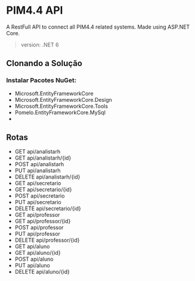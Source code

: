 ﻿# PIM4.4 API
A RestFull API to connect all PIM4.4 related systems. Made using ASP.NET Core.
> version: .NET 6


## Clonando a Solução
### Instalar Pacotes NuGet:
* Microsoft.EntityFrameworkCore
* Microsoft.EntityFrameworkCore.Design
* Microsoft.EntityFrameworkCore.Tools
* Pomelo.EntityFrameworkCore.MySql
* 

## Rotas
* GET api/analistarh
* GET api/analistarh/{id}
* POST api/analistarh
* PUT api/analistarh
* DELETE api/analistarh/{id}
&nbsp;
* GET api/secretario
* GET api/secretario/{id}
* POST api/secretario
* PUT api/secretario
* DELETE api/secretario/{id}
&nbsp;
* GET api/professor
* GET api/professor/{id}
* POST api/professor
* PUT api/professor
* DELETE api/professor/{id}
&nbsp;
* GET api/aluno
* GET api/aluno/{id}
* POST api/aluno
* PUT api/aluno
* DELETE api/aluno/{id}